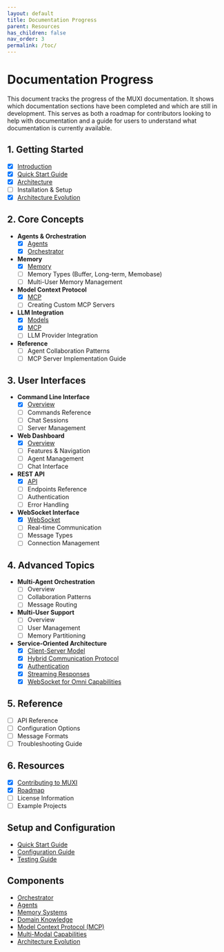 ```yaml
---
layout: default
title: Documentation Progress
parent: Resources
has_children: false
nav_order: 3
permalink: /toc/
---
```


# Documentation Progress

This document tracks the progress of the MUXI documentation. It shows which documentation sections have been completed and which are still in development. This serves as both a roadmap for contributors looking to help with documentation and a guide for users to understand what documentation is currently available.

## 1. Getting Started
- [x] [Introduction](../overview)
- [x] [Quick Start Guide](../quickstart)
- [x] [Architecture](../architecture)
- [ ] Installation & Setup
- [x] [Architecture Evolution](../ARCHITECTURE_EVOLUTION.md)

## 2. Core Concepts
- **Agents & Orchestration**
  - [x] [Agents](../agents)
  - [x] [Orchestrator](../orchestrator)
- **Memory**
  - [x] [Memory](../memory)
  - [ ] Memory Types (Buffer, Long-term, Memobase)
  - [ ] Multi-User Memory Management
- **Model Context Protocol**
  - [x] [MCP](../mcp)
  - [ ] Creating Custom MCP Servers
- **LLM Integration**
  - [x] [Models](../models)
  - [x] [MCP](../mcp)
  - [ ] LLM Provider Integration
- **Reference**
  - [ ] Agent Collaboration Patterns
  - [ ] MCP Server Implementation Guide

## 3. User Interfaces
- **Command Line Interface**
  - [x] [Overview](../cli)
  - [ ] Commands Reference
  - [ ] Chat Sessions
  - [ ] Server Management
- **Web Dashboard**
  - [x] [Overview](../webapp)
  - [ ] Features & Navigation
  - [ ] Agent Management
  - [ ] Chat Interface
- **REST API**
  - [x] [API](../api)
  - [ ] Endpoints Reference
  - [ ] Authentication
  - [ ] Error Handling
- **WebSocket Interface**
  - [x] [WebSocket](../websocket)
  - [ ] Real-time Communication
  - [ ] Message Types
  - [ ] Connection Management

## 4. Advanced Topics
- **Multi-Agent Orchestration**
  - [ ] Overview
  - [ ] Collaboration Patterns
  - [ ] Message Routing
- **Multi-User Support**
  - [ ] Overview
  - [ ] User Management
  - [ ] Memory Partitioning
- **Service-Oriented Architecture**
  - [x] [Client-Server Model](../ARCHITECTURE_EVOLUTION.md#core-architecture-changes)
  - [x] [Hybrid Communication Protocol](../ARCHITECTURE_EVOLUTION.md#communication-protocol)
  - [x] [Authentication](../ARCHITECTURE_EVOLUTION.md#authentication-implementation-details)
  - [x] [Streaming Responses](../ARCHITECTURE_EVOLUTION.md#streaming-response-example)
  - [x] [WebSocket for Omni Capabilities](../ARCHITECTURE_EVOLUTION.md#websocket-support-for-omni-capabilities)

## 5. Reference
- [ ] API Reference
- [ ] Configuration Options
- [ ] Message Formats
- [ ] Troubleshooting Guide

## 6. Resources
- [x] [Contributing to MUXI](../contributing)
- [x] [Roadmap](../roadmap)
- [ ] License Information
- [ ] Example Projects

## Setup and Configuration
- [Quick Start Guide](quick_start.md)
- [Configuration Guide](configuration_guide.md)
- [Testing Guide](testing.md)

## Components
- [Orchestrator](orchestrator.md)
- [Agents](agents.md)
- [Memory Systems](memory.md)
- [Domain Knowledge](domain_knowledge.md)
- [Model Context Protocol (MCP)](mcp.md)
- [Multi-Modal Capabilities](multi-modal.md)
- [Architecture Evolution](../ARCHITECTURE_EVOLUTION.md)
